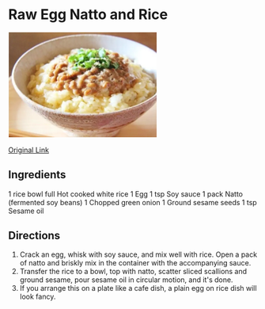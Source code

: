 # Raw Egg Natto and Rice

<img src="pics/natto.png" width="300" /> 

[Original Link](https://cookpad.com/us/step_attachment/images/6095898816806912)

## Ingredients

1 rice bowl full Hot cooked white rice
1 Egg
1 tsp Soy sauce
1 pack Natto (fermented soy beans)
1 Chopped green onion
1 Ground sesame seeds
1 tsp Sesame oil

## Directions

1. Crack an egg, whisk with soy sauce, and mix well with rice. Open a pack of natto and briskly mix in the container with the accompanying sauce.
1. Transfer the rice to a bowl, top with natto, scatter sliced scallions and ground sesame, pour sesame oil in circular motion, and it's done.
1. If you arrange this on a plate like a cafe dish, a plain egg on rice dish will look fancy.
